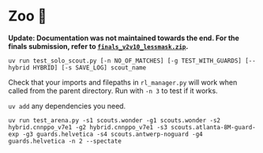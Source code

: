 # Zoo :circus_tent:

**Update: Documentation was not maintained towards the end. For the finals submission, refer to [`finals_v2v10_lessmask.zip`](./finals_v2v10_lessmask.zip).**

`uv run test_solo_scout.py [-n NO_OF_MATCHES] [-g TEST_WITH_GUARDS] [--hybrid HYBRID] [-s SAVE_LOG] scout_name`

Check that your imports and filepaths in `rl_manager.py` will work when called from the parent directory. Run with `-n 3` to test if it works.

`uv add` any dependencies you need.

`uv run test_arena.py -s1 scouts.wonder -g1 scouts.wonder -s2 hybrid.cnnppo_v7e1 -g2 hybrid.cnnppo_v7e1 -s3 scouts.atlanta-8M-guard-exp -g3 guards.helvetica -s4 scouts.antwerp-noguard -g4 guards.helvetica -n 2 --spectate`
